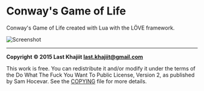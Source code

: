 # Conway's Game of Life
Conway's Game of Life created with Lua with the LÖVE framework.

![Screenshot](https://pbs.twimg.com/media/CUgPnwGUcAAzIUg.png:large)


---

**Copyright © 2015 Last Khajiit <last.khajiit@gmail.com>**

This work is free. You can redistribute it and/or modify it under the
terms of the Do What The Fuck You Want To Public License, Version 2,
as published by Sam Hocevar. See the [COPYING](https://github.com/last-khajiit/conways-game-of-life/blob/master/copying.txt) file for more details.
